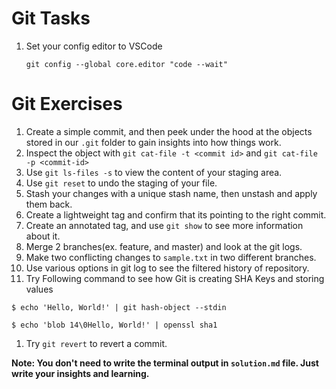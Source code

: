 # Git Tasks
1. Set your config editor to VSCode
   ```
   git config --global core.editor "code --wait"
   ```


# Git Exercises

1. Create a simple commit, and then peek under the hood at the objects stored in our `.git` folder to gain insights into how things work.
2. Inspect the object with `git cat-file -t <commit id>` and `git cat-file -p <commit-id>`
3. Use `git ls-files -s` to view the content of your staging area.
4. Use `git reset` to undo the staging of your file.
5. Stash your changes with a unique stash name, then unstash and apply them back.
6. Create a lightweight tag and confirm that its pointing to the right commit.
7. Create an annotated tag, and use `git show` to see more information about it.
8. Merge 2 branches(ex. feature, and master) and look at the git logs.
9.  Make two conflicting changes to `sample.txt` in two different branches.
10. Use various options in git log to see the filtered history of repository.
11.  Try Following command to see how Git is creating SHA Keys and storing values
```shell
$ echo 'Hello, World!' | git hash-object --stdin
```
```shell
$ echo 'blob 14\0Hello, World!' | openssl sha1
```

1.  Try `git revert` to revert a commit.



**Note: You don't need to write the terminal output in `solution.md` file. Just write your insights and learning.**